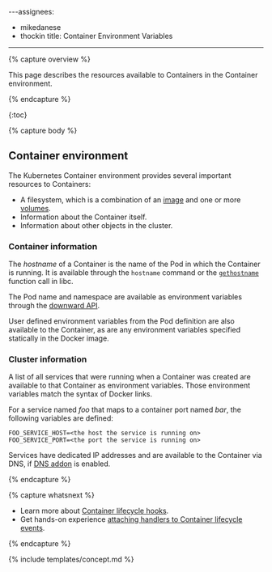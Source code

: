 ---assignees:
- mikedanese
- thockin
title: Container Environment Variables
---

{% capture overview %}

This page describes the resources available to Containers in the Container environment. 

{% endcapture %}

{:toc}

{% capture body %}

## Container environment

The Kubernetes Container environment provides several important resources to Containers:

* A filesystem, which is a combination of an [image](/docs/concepts/containers/images) and one or more [volumes](/docs/concepts/storage/volumes).
* Information about the Container itself.
* Information about other objects in the cluster.

### Container information

The *hostname* of a Container is the name of the Pod in which the Container is running.
It is available through the `hostname` command or the
[`gethostname`](http://man7.org/linux/man-pages/man2/gethostname.2.html)
function call in libc.

The Pod name and namespace are available as environment variables through the
[downward API](/docs/tasks/configure-pod-container/downward-api-volume-expose-pod-information).

User defined environment variables from the Pod definition are also available to the Container,
as are any environment variables specified statically in the Docker image.

### Cluster information

A list of all services that were running when a Container was created are available to that Container as environment variables.
Those environment variables match the syntax of Docker links.

For a service named *foo* that maps to a container port named *bar*,
the following variables are defined:

```shell
FOO_SERVICE_HOST=<the host the service is running on>
FOO_SERVICE_PORT=<the port the service is running on>
```

Services have dedicated IP addresses and are available to the Container via DNS,
if [DNS addon](http://releases.k8s.io/{{page.githubbranch}}/cluster/addons/dns/) is enabled. 

{% endcapture %}

{% capture whatsnext %}

* Learn more about [Container lifecycle hooks](/docs/concepts/containers/container-lifecycle-hooks/).
* Get hands-on experience
  [attaching handlers to Container lifecycle events](/docs/tasks/configure-pod-container/attach-handler-lifecycle-event/).

{% endcapture %}

{% include templates/concept.md %}
